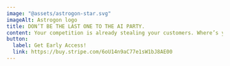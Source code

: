 ```yaml
---
image: "@assets/astrogon-star.svg"
imageAlt: Astrogon logo
title: DON’T BE THE LAST ONE TO THE AI PARTY.
content: Your competition is already stealing your customers. Where’s your AI?
button:
  label: Get Early Access!
  link: https://buy.stripe.com/6oU14n9aC77e1sW1bJ8AE00
---
```

